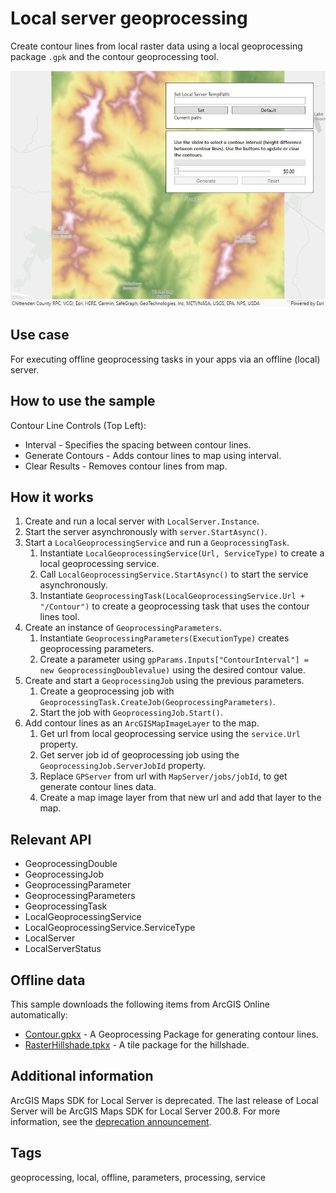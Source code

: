 # Local server geoprocessing

Create contour lines from local raster data using a local geoprocessing package `.gpk` and the contour geoprocessing tool.

![Image of local server geoprocessing](LocalServerGeoprocessing.jpg)

## Use case

For executing offline geoprocessing tasks in your apps via an offline (local) server.

## How to use the sample

Contour Line Controls (Top Left):

* Interval - Specifies the spacing between contour lines.
* Generate Contours - Adds contour lines to map using interval.
* Clear Results - Removes contour lines from map.

## How it works

1. Create and run a local server with `LocalServer.Instance`.
2. Start the server asynchronously with `server.StartAsync()`.
3. Start a `LocalGeoprocessingService` and run a `GeoprocessingTask`.
    1. Instantiate `LocalGeoprocessingService(Url, ServiceType)` to create a local geoprocessing service.
    2. Call `LocalGeoprocessingService.StartAsync()` to start the service asynchronously.
    3. Instantiate `GeoprocessingTask(LocalGeoprocessingService.Url + "/Contour")` to create a geoprocessing task that uses the contour lines tool.
4. Create an instance of `GeoprocessingParameters`.
    1. Instantiate `GeoprocessingParameters(ExecutionType)` creates geoprocessing parameters.
    2. Create a parameter using `gpParams.Inputs["ContourInterval"] = new GeoprocessingDoublevalue)` using the desired contour value.
5. Create and start a `GeoprocessingJob` using the previous parameters.
    1. Create a geoprocessing job with `GeoprocessingTask.CreateJob(GeoprocessingParameters)`.
    2. Start the job with `GeoprocessingJob.Start()`.
6. Add contour lines as an `ArcGISMapImageLayer` to the map.
    1. Get url from local geoprocessing service using the `service.Url` property.
    2. Get server job id of geoprocessing job using the `GeoprocessingJob.ServerJobId` property.
    3. Replace `GPServer` from url with `MapServer/jobs/jobId`, to get generate contour lines data.
    4. Create a map image layer from that new url and add that layer to the map.

## Relevant API

* GeoprocessingDouble
* GeoprocessingJob
* GeoprocessingParameter
* GeoprocessingParameters
* GeoprocessingTask
* LocalGeoprocessingService
* LocalGeoprocessingService.ServiceType
* LocalServer
* LocalServerStatus

## Offline data

This sample downloads the following items from ArcGIS Online automatically:

* [Contour.gpkx](https://www.arcgis.com/home/item.html?id=a680362d6a7447e8afe2b1eb85fcde30) - A Geoprocessing Package for generating contour lines.
* [RasterHillshade.tpkx](https://www.arcgis.com/home/item.html?id=3f38e1ae7c5948cc95334ba3a142a4ec) - A tile package for the hillshade.

## Additional information

ArcGIS Maps SDK for Local Server is deprecated. The last release of Local Server will be ArcGIS Maps SDK for Local Server 200.8. For more information, see the [deprecation announcement](https://support.esri.com/en-us/knowledge-base/deprecation-arcgis-maps-sdk-for-local-server-000034908).

## Tags

geoprocessing, local, offline, parameters, processing, service